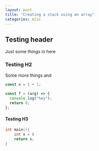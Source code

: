 ```yaml
---
layout: post
title: "Creating a stack using an array"
categories: misc
---
```


## Testing header

Just some things in here

### Testing H2

Some more things and

```ts
const x = 1 + 1;

const f = (arg) => {
  console.log("hey");
  return 0;
};
```

#### Testing H3

```c
int main(){
    int x = 0
    return x;
}
```